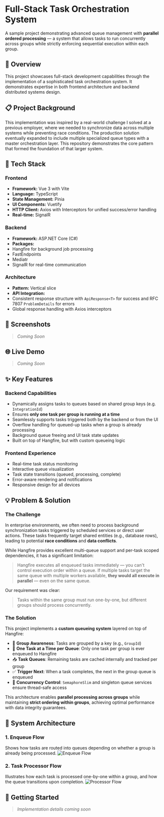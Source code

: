 # Full-Stack Task Orchestration System

A sample project demonstrating advanced queue management with **parallel ordered processing** — a system that allows tasks to run concurrently across groups while strictly enforcing sequential execution within each group.

## 🚀 Overview

This project showcases full-stack development capabilities through the implementation of a sophisticated task orchestration system. It demonstrates expertise in both frontend architecture and backend distributed systems design.


## 📋 Project Background

This implementation was inspired by a real-world challenge I solved at a previous employer, where we needed to synchronize data across multiple systems while preventing race conditions. The production solution eventually expanded to include multiple specialized queue types with a master orchestration layer. This repository demonstrates the core pattern that formed the foundation of that larger system.


## 🧰 Tech Stack

### Frontend
- **Framework:** Vue 3 with Vite
- **Language:** TypeScript
- **State Management:** Pinia
- **UI Components:** Vuetify
- **HTTP Client:** Axios with Interceptors for unified success/error handling
- **Real-time:** SignalR

### Backend
- **Framework:** ASP.NET Core (C#)
- **Packages:** 
 - Hangfire for background job processing
 - FastEndpoints
 - Mediatr
 - SignalR for real-time communication

### Architecture
- **Pattern:** Vertical slice
- **API Integration:**
 - Consistent response structure with `ApiResponse<T>` for success and RFC 7807 `ProblemDetails` for errors
 - Global response handling with Axios interceptors

## 📸 Screenshots
> *Coming Soon*

## 🌐 Live Demo
> *Coming Soon*

## ✨ Key Features

### Backend Capabilities
- Dynamically assigns tasks to queues based on shared group keys (e.g. `IntegrationId`)
- Ensures **only one task per group is running at a time**
- Seamlessly supports tasks triggered both by the backend or from the UI
- Overflow handling for queued-up tasks when a group is already processing
- Background queue freeing and UI task state updates
- Built on top of Hangfire, but with custom queueing logic

### Frontend Experience
- Real-time task status monitoring
- Interactive queue visualization
- Task state transitions (queued, processing, complete)
- Error-aware rendering and notifications
- Responsive design for all devices

## 💡 Problem & Solution

### The Challenge
In enterprise environments, we often need to process background synchronization tasks triggered by scheduled services or direct user actions. These tasks frequently target shared entities (e.g., database rows), leading to potential **race conditions** and **data conflicts**.

While Hangfire provides excellent multi-queue support and per-task scoped dependencies, it has a significant limitation:

> Hangfire executes all enqueued tasks immediately — you can't control execution order within a queue. If multiple tasks target the same queue with multiple workers available, **they would all execute in parallel** — even on the same queue.

Our requirement was clear:
> Tasks within the same group must run one-by-one, but different groups should process concurrently.

### The Solution
This project implements a **custom queueing system** layered on top of Hangfire:

- 🧠 **Group Awareness**: Tasks are grouped by a key (e.g., `GroupId`)
- 🔄 **One Task at a Time per Queue**: Only one task per group is ever enqueued to Hangfire
- 📥 **Task Queues**: Remaining tasks are cached internally and tracked per group
- ✅ **Trigger Next**: When a task completes, the next in the group queue is enqueued
- 🧵 **Concurrency Control**: `SemaphoreSlim` and singleton queue services ensure thread-safe access

This architecture enables **parallel processing across groups** while maintaining **strict ordering within groups**, achieving optimal performance with data integrity guarantees.

## 🧭 System Architecture

### 1. Enqueue Flow
Shows how tasks are routed into queues depending on whether a group is already being processed.
![Enqueue Flow](images/enqueue-tasks-flow.png)

### 2. Task Processor Flow
Illustrates how each task is processed one-by-one within a group, and how the queue transitions upon completion.
![Processor Flow](images/process-tasks-flow.png)

## 🔧 Getting Started

> *Implementation details coming soon*
